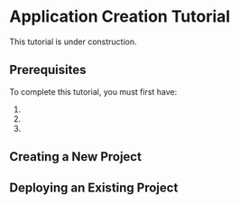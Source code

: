Application Creation Tutorial
=============================

This tutorial is under construction.

Prerequisites
-------------

To complete this tutorial, you must first have:

1.
2.
3.

Creating a New Project
----------------------



Deploying an Existing Project
-----------------------------